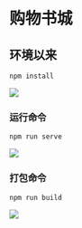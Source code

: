# 购物书城

## 环境以来
```
npm install
```

![](https://cdn.staticaly.com/gh/mystaticcode/showImg@master/api/202212242331756.webp)

### 运行命令
```
npm run serve
```
![](https://cdn.staticaly.com/gh/mystaticcode/showImg@master/api/202212242330288.webp)
### 打包命令
```
npm run build
```

![](https://cdn.staticaly.com/gh/mystaticcode/showImg@main/api/202212242332421.webp)

